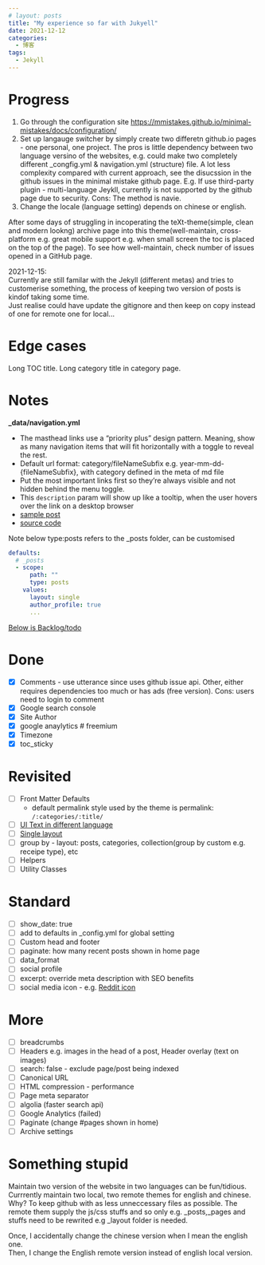 ```yaml
---
# layout: posts
title: "My experience so far with Jukyell"
date: 2021-12-12
categories:
  - 博客
tags:
  - Jekyll
---
```


# Progress
1. Go through the configuration site
   https://mmistakes.github.io/minimal-mistakes/docs/configuration/
2. Set up langauge switcher by simply create two differetn github.io pages - one personal, one project.
The pros is little dependency between two language versino of the websites, e.g. could make two completely different _congfig.yml & navigation.yml (structure) file. 
A lot less complexity compared with current approach, see the disucssion in the github issues in the minimal mistake github page. E.g. If use third-party plugin - multi-language Jeykll, currently is not supported by the github page due to security.
Cons: The method is navie.
3. Change the locale (language setting) depends on chinese or english.  

After some days of struggling in incoperating the teXt-theme(simple, clean and modern lookng) archive page into this theme(well-maintain, cross-platform e.g. great mobile support e.g. when small screen the toc is placed on the top of the page). To see how well-maintain, check number of issues opened in a GitHub page.

2021-12-15:  
Currently are still familar with the Jekyll (different metas) and tries to customerise something, the process of keeping two version of posts is kindof taking some time.  
Just realise could have update the gitignore and then keep on copy instead of one for remote one for local...
# Edge cases
Long TOC title.
Long category title in category page.
# Notes
**_data/navigation.yml**
* The masthead links use a “priority plus” design pattern. Meaning, show as many navigation items that will fit horizontally with a toggle to reveal the rest.
* Default url format: category/fileNameSubfix e.g. year-mm-dd-{fileNameSubfix}, with category defined in the meta of md file
* Put the most important links first so they’re always visible and not hidden behind the menu toggle.
* This ``description`` param will show up like a tooltip, when the user hovers over the link on a desktop browser
* [sample post](https://mmistakes.github.io/minimal-mistakes/layout-table-of-contents-sticky/)
* [source code](https://github.com/mmistakes/minimal-mistakes/blob/master/docs/_posts/2012-01-03-layout-table-of-contents-sticky.md)

Note below type:posts refers to the _posts folder, can be customised
```yaml
defaults:
  # _posts
  - scope:
      path: ""
      type: posts
    values:
      layout: single
      author_profile: true
      ...
```

[Below is Backlog/todo](https://mmistakes.github.io/minimal-mistakes/docs/configuration/)


# Done
- [x] Comments - use utterance since uses github issue api. Other, either requires dependencies too much or has ads (free version). Cons: users need to login to comment
- [X] Google search console
- [X] Site Author
- [X] google anaylytics # freemium
- [X] Timezone
- [X] toc_sticky

# Revisited
- [ ] Front Matter Defaults
  -  default permalink style used by the theme is permalink: ``/:categories/:title/``
- [ ] [UI Text in different language](https://mmistakes.github.io/minimal-mistakes/docs/ui-text/)
- [ ] [Single layout](https://mmistakes.github.io/minimal-mistakes/docs/layouts/)
- [ ] group by - layout: posts, categories, collection(group by custom e.g. receipe type), etc
- [ ] Helpers
- [ ] Utility Classes

# Standard
- [ ] show_date: true
- [ ] add to defaults in _config.yml for global setting
- [ ] Custom head and footer
- [ ] paginate: how many recent posts shown in home page
- [ ] data_format
- [ ] social profile
- [ ] excerpt: override meta description with SEO benefits
- [ ] social media icon - e.g. [Reddit icon](https://mmistakes.github.io/minimal-mistakes/docs/layouts/#wide-page)

# More

- [ ] breadcrumbs
- [ ] Headers e.g. images in the head of a post, Header overlay (text on images)
- [ ] search: false - exclude page/post being indexed
- [ ] Canonical URL
- [ ] HTML compression - performance
- [ ] Page meta separator
- [ ] algolia (faster search api)
- [ ] Google Analytics (failed)
- [ ] Paginate (change #pages shown in home)
- [ ] Archive settings

# Something stupid

Maintain two version of the website in two languages can be fun/tidious.  
Currrently maintain two local, two remote themes for english and chinese.  
Why? To keep github with as less unneccessary files as possible. The remote them supply the js/css stuffs and so only e.g. _posts,_pages and stuffs need to be rewrited e.g _layout folder is needed.  

Once, I accidentally change the chinese version when I mean the english one.  
Then, I change the English remote version instead of english local version. 